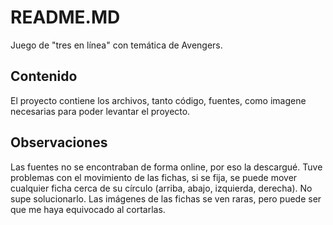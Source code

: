 # README.MD
Juego de "tres en línea" con temática de Avengers.

## Contenido
El proyecto contiene los archivos, tanto código, fuentes, como imagene necesarias para poder levantar el proyecto.

## Observaciones
Las fuentes no se encontraban de forma online, por eso la descargué.
Tuve problemas con el movimiento de las fichas, si se fija, se puede mover cualquier ficha cerca de su círculo (arriba, abajo, izquierda, derecha). No supe solucionarlo.
Las imágenes de las fichas se ven raras, pero puede ser que me haya equivocado al cortarlas.